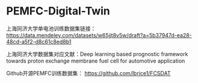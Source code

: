 # PEMFC-Digital-Twin

上海同济大学单电池训练数据集链接：
https://data.mendeley.com/datasets/w65jjt8v5w/draft?a=5b37947d-ea28-48cd-a5f2-d8c61c8ed8b1

上海同济大学数据集对应文献：Deep learning based prognostic framework towards proton exchange membrane fuel cell for automotive application

Github开源PEMFC训练数据集：
https://github.com/lbrice1/FCSDAT
